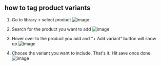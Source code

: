 ## how to tag product variants

1. Go to library > select product
![image](https://github.com/user-attachments/assets/ab5f99c3-c878-48eb-90a8-3f556420eccd)


2. Search for the product you want to add
![image](https://github.com/user-attachments/assets/cafd9ad6-2af0-4662-b606-37f375f0040c)


4. Hover over to the product you add and "+ Add variant" button will show up
![image](https://github.com/user-attachments/assets/bec6cfb8-72de-484c-8b01-c8ee2946b5b4)


5. Choose the variant you want to include. That's it. Hit save once done.
![image](https://github.com/user-attachments/assets/63ae5912-e9f1-458e-8d79-00c776be6c95)
